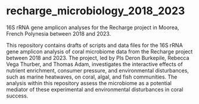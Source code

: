 # recharge_microbiology_2018_2023
16S rRNA gene amplicon analyses for the Recharge project in Moorea, French Polynesia between 2018 and 2023.

This repository contains drafts of scripts and data files for the 16S rRNA gene amplicon analysis of coral microbiome data from the Recharge project between 2018 and 2023. The project, led by PIs Deron Burkepile, Rebecca Vega Thurber, and Thomas Adam, investigates the interactive effects of nutrient enrichment, consumer pressure, and environmental disturbances, such as marine heatwaves, on coral, algal, and fish communities. The analysis within this repository assess the microbiome as a potential mediator of these experimental and environmental disturbances in coral success.

